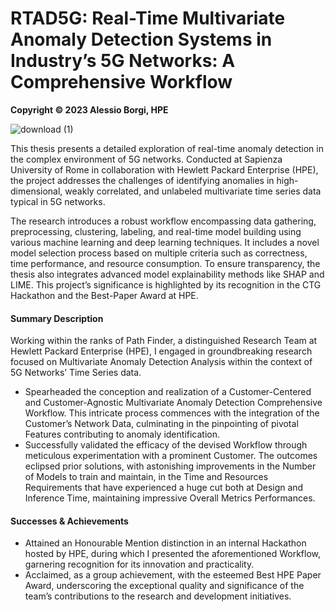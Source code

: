 # RTAD5G: Real-Time Multivariate Anomaly Detection Systems in Industry’s 5G Networks: A Comprehensive Workflow

**Copyright © 2023 Alessio Borgi, HPE**

![download (1)](https://github.com/user-attachments/assets/50c9e995-c4fd-4dd9-ac9d-14bf4403c61c)

This thesis presents a detailed exploration of real-time anomaly detection in the complex environment of 5G networks. Conducted at Sapienza University of Rome in collaboration with Hewlett Packard Enterprise (HPE), the project addresses the challenges of identifying anomalies in high-dimensional, weakly correlated, and unlabeled multivariate time series data typical in 5G networks.

The research introduces a robust workflow encompassing data gathering, preprocessing, clustering, labeling, and real-time model building using various machine learning and deep learning techniques. It includes a novel model selection process based on multiple criteria such as correctness, time performance, and resource consumption. To ensure transparency, the thesis also integrates advanced model explainability methods like SHAP and LIME. This project’s significance is highlighted by its recognition in the CTG Hackathon and the Best-Paper Award at HPE.

#### Summary Description
Working within the ranks of Path Finder, a distinguished Research Team at Hewlett Packard Enterprise (HPE), I engaged in groundbreaking research focused on Multivariate Anomaly Detection Analysis within the context of 5G Networks’ Time Series data. 
- Spearheaded the conception and realization of a Customer-Centered and Customer-Agnostic Multivariate Anomaly Detection Comprehensive Workflow. This intricate process commences with the integration of the Customer’s Network Data, culminating in the pinpointing of pivotal Features contributing to anomaly identification.
- Successfully validated the efficacy of the devised Workflow through meticulous experimentation with a prominent Customer. The outcomes eclipsed prior solutions, with astonishing improvements in the Number of Models to train and maintain, in the Time and Resources Requirements that have experienced a huge cut both at Design and Inference Time, maintaining impressive Overall Metrics Performances.


#### Successes & Achievements
- Attained an Honourable Mention distinction in an internal Hackathon hosted by HPE, during which I presented the aforementioned Workflow, garnering recognition for its innovation and practicality.
- Acclaimed, as a group achievement, with the esteemed Best HPE Paper Award, underscoring the exceptional quality and significance of the team’s contributions to the research and development initiatives.
